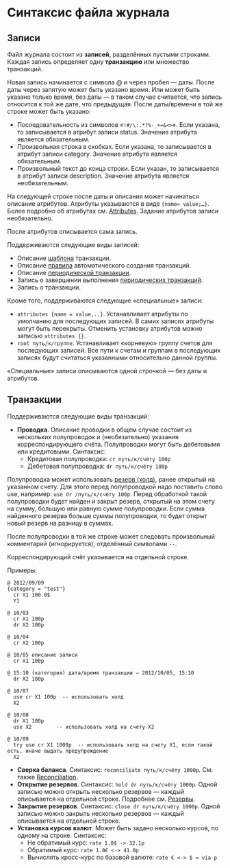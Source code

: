 # Синтаксис файла журнала

## Записи

Файл журнала состоит из **записей**, разделённых пустыми строками.
Каждая запись определяет одну **транзакцию** или множество транзакций.

Новая запись начинается с символа @ и через пробел — даты. После даты
через запятую может быть указано время. Или может быть указано только
время, без даты — в таком случае считается, что запись относится к той
же дате, что предыдущая. После даты/времени в той же строке может быть
указано:

* Последовательность из символов «`!#/\:.*?%-_+=&<>`». Если указана, то записывается в атрибут записи status. Значение атрибута является обязательным.
* Произвольная строка в скобках. Если указана, то записывается в атрибут записи category. Значение атрибута является обязательным.
* Произвольный текст до конца строки. Если указан, то записывается в атрибут записи description. Значение атрибута является необязательным.

На следующей строке после даты и описания может начинаться описание атрибутов. Атрибуты указываются в виде `{name= value;…}`. Более подробно об атрибутах см. [Attributes][]. Задание атрибутов записи необязательно.

После атрибутов описывается сама запись.

Поддерживаются следующие виды записей:

* Описание [шаблона][Templates] транзакции.
* Описание [правила][Rules] автоматического создания транзакций.
* Описание [периодической транзакции][Periodic].
* Запись о завершении выполнения [периодических транзакций][Periodic].
* Запись о транзакции.

Кроме того, поддерживаются следующие «специальные» записи:

* `attributes {name = value,..}`. Устанавливает атрибуты по умолчанию для последующих записей. В самих записях атрибуты могут быть перекрыты. Отменить установку атрибутов можно записью `attributes {}`.
* `root путь/к/группе`. Устанавливает «корневую» группу счетов для последующих записей. Все пути к счетам и группам в последующих записях будут считаться указанными относительно данной группы.

«Специальные» записи описываются одной строчкой — без даты и атрибутов.

## Транзакции

Поддерживаются следующие виды транзакций:

- **Проводка**. Описание проводки в общем случае состоит из нескольких полупроводок и (необязательно) указания корреспондирующего счёта. Полупроводки могут быть дебетовыми или кредитовыми. Синтаксис:
    - Кредитовая полупроводка: `cr путь/к/счёту 100р`
    - Дебетовая полупроводка: `dr путь/к/счёту 100р`

Полупроводка может использовать [резерв (холд)][Holds], ранее открытый на указанном счету. Для этого перед полупроводкой надо поставить слово use, например: `use dr /путь/к/счёту 100р`. Перед обработкой такой полупроводки  будет найден и закрыт резерв, открытый на этом счету на сумму, большую или равную сумме полупроводки. Если сумма найденного резерва больше суммы полупроводки, то будет открыт новый резерв на разницу в суммах.

После полупроводки в той же строке может следовать произвольный комментарий (игнорируется), отделённый символами `--`.

Корреспондирующий счёт указывается на отдельной строке.

Примеры:

    @ 2012/09/09
    {category = "test"}
      cr X1 100.0$
      Y1

    @ 10/03
      cr X1 100р
      dr X2 100р

    @ 10/04
      cr X2 100р

    @ 10/05 описание записи
      cr X1 100р

    @ 15:10 (категория) дата/время транзакции — 2012/10/05, 15:10
      dr X2 100р

    @ 10/07
      use cr X1 100р  -- использовать холд
      X2

    @ 10/08
      dr X1 100р
      use X2        -- использовать холд на счету X2

    @ 10/09
      try use cr X1 1000р  -- использовать холд на счету X1, если такой есть, иначе выдать предупреждение
      X2

-   **Сверка баланса**. Синтаксис: `reconciliate путь/к/счёту 1000р`.
    См. также [Reconciliation][].
-   **Открытие резервов**. Синтаксис: `hold dr путь/к/счёту 1000р`. Одной записью можно открыть несколько резервов — каждый описывается на отдельной строке. Подробнее см. [Резервы][Holds].
-   **Закрытие резервов**. Синтаксис: `close dr путь/к/счёту 1000р`. Одной записью можно закрыть несколько резервов — каждый описывается на отдельной строке.
-   **Установка курсов валют**. Может быть задано несколько курсов, по
    одному на строке. Синтаксис:
    -   Не обратимый курс: `rate 1.0$ -> 32.1р`
    -   Обратимый курс: `rate 1.0€ <-> 41.0р`
    -   Вычислять кросс-курс по базовой валюте: `rate € <-> $ = via р`

[Attributes]: Attributes.md
[Holds]: Holds.md
[Rules]: Rules.md
[Periodic]: Periodic.md
[Reconciliation]: Reconciliation.md
[Templates]: Templates.md
